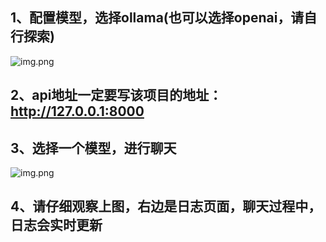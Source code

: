 ## 1、配置模型，选择ollama(也可以选择openai，请自行探索)
![img.png](imgs/CherryStudio1.png)
## 2、api地址一定要写该项目的地址：http://127.0.0.1:8000
## 3、选择一个模型，进行聊天
![img.png](imgs/CherryStudio2.png)
## 4、请仔细观察上图，右边是日志页面，聊天过程中，日志会实时更新